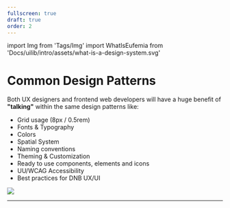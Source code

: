 ```yaml
---
fullscreen: true
draft: true
order: 2
---
```


import Img from 'Tags/Img'
import WhatIsEufemia from 'Docs/uilib/intro/assets/what-is-a-design-system.svg'

<Intro>

# Common Design Patterns

Both UX designers and frontend web developers will have a huge benefit of **"talking"** within the same design patterns like:

- Grid usage (8px / 0.5rem)
- Fonts & Typography
- Colors
- Spatial System
- Naming conventions
- Theming & Customization
- Ready to use components, elements and icons
- UU/WCAG Accessibility
- Best practices for DNB UX/UI

<!-- <WhatIsEufemia /> -->
<Img src={WhatIsEufemia} caption="Illustration about, what is the Eufemia Design System" className="blank" />

---

<IntroFooter href="/uilib/intro/03-accessibility" text="Next - Accessibility" />

</Intro>
